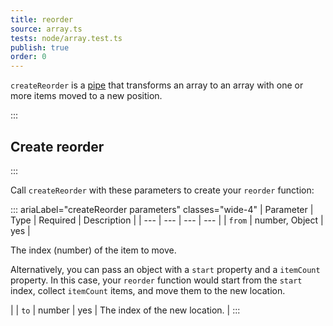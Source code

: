 ```yaml
---
title: reorder
source: array.ts
tests: node/array.test.ts
publish: true
order: 0
---
```


`createReorder` is a [pipe](/docs/logic/pipes-overview) that transforms an array to an array with one or more items moved to a new position.


:::
## Create reorder
:::

Call `createReorder` with these parameters to create your `reorder` function:

::: ariaLabel="createReorder parameters" classes="wide-4"
| Parameter | Type | Required | Description |
| --- | --- | --- | --- |
| `from` | number, Object | yes | <p>The index (number) of the item to move.</p><p>Alternatively, you can pass an object with a `start` property and a `itemCount` property. In this case, your `reorder` function would start from the `start` index, collect `itemCount` items, and move them to the new location.</p> |
| `to` | number | yes | The index of the new location. |
:::
